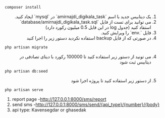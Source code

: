 ```
composer install
```
<ol dir="rtl">
    <li> یک دیتابیس جدید با اسم `amirnajdi_digikala_task` در `mysql` ایجاد کنید.</li>   
    <li> می توانید برای تست از فایل `database/amirnajdi_digikala_task.sql`  استفاد کنید (جدول log در این فایل 0.5 میلیون  رکورد دارد) </li>
    <li> فایل `.env` را ویرایش کنید.</li>
    <li> در صورتی که از فایل backup استفاده نکردید دستور زیر را اجرا کنید </li>
</ol>

```
php artisan migrate
```

<ol dir="rtl" start="4">
    <li> می تونید از دستور زیر استفاده کنید تا 100000 رکورد با دیتای تصادفی در دیتابیس ثبت شود </li> 
</ol>

```
php artisan db:seed
```
<ol dir="rtl" start="5">
    <li> از دستور زیر استفاده کنید تا پروژه اجرا شود</li>
</ol>

```
php artisan serve
```

1. report page
    -http://127.0.0.1:8000/sms/report
2. send sms
    -http://127.0.0.1:8000/sms/send/{api_type}/{number}/{body}
3. api type: Kavensegdar or ghasedak


